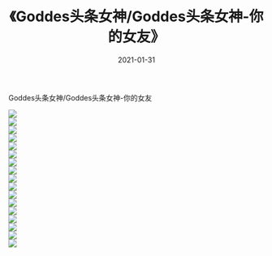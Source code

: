 ﻿---
layout: post
title:  《Goddes头条女神/Goddes头条女神-你的女友》
date:   2021-01-31
img: http://img.660000.xyz/Sharelink/网络美图/2021/Goddes头条女神/Goddes头条女神-你的女友/000.jpg
categories: [美女, 清纯, 唯美]
---

Goddes头条女神/Goddes头条女神-你的女友

 ![](http://img.660000.xyz/Sharelink/网络美图/2021/Goddes头条女神/Goddes头条女神-你的女友/001.jpg) <br>![](http://img.660000.xyz/Sharelink/网络美图/2021/Goddes头条女神/Goddes头条女神-你的女友/002.jpg) <br>![](http://img.660000.xyz/Sharelink/网络美图/2021/Goddes头条女神/Goddes头条女神-你的女友/003.jpg) <br>![](http://img.660000.xyz/Sharelink/网络美图/2021/Goddes头条女神/Goddes头条女神-你的女友/004.jpg) <br>![](http://img.660000.xyz/Sharelink/网络美图/2021/Goddes头条女神/Goddes头条女神-你的女友/005.jpg) <br>![](http://img.660000.xyz/Sharelink/网络美图/2021/Goddes头条女神/Goddes头条女神-你的女友/006.jpg) <br>![](http://img.660000.xyz/Sharelink/网络美图/2021/Goddes头条女神/Goddes头条女神-你的女友/007.jpg) <br>![](http://img.660000.xyz/Sharelink/网络美图/2021/Goddes头条女神/Goddes头条女神-你的女友/008.jpg) <br>![](http://img.660000.xyz/Sharelink/网络美图/2021/Goddes头条女神/Goddes头条女神-你的女友/009.jpg) <br>![](http://img.660000.xyz/Sharelink/网络美图/2021/Goddes头条女神/Goddes头条女神-你的女友/010.jpg) <br>![](http://img.660000.xyz/Sharelink/网络美图/2021/Goddes头条女神/Goddes头条女神-你的女友/011.jpg) <br>![](http://img.660000.xyz/Sharelink/网络美图/2021/Goddes头条女神/Goddes头条女神-你的女友/012.jpg) <br>![](http://img.660000.xyz/Sharelink/网络美图/2021/Goddes头条女神/Goddes头条女神-你的女友/013.jpg) <br>![](http://img.660000.xyz/Sharelink/网络美图/2021/Goddes头条女神/Goddes头条女神-你的女友/014.jpg) <br>![](http://img.660000.xyz/Sharelink/网络美图/2021/Goddes头条女神/Goddes头条女神-你的女友/015.jpg) <br>![](http://img.660000.xyz/Sharelink/网络美图/2021/Goddes头条女神/Goddes头条女神-你的女友/016.jpg) <br>![](http://img.660000.xyz/Sharelink/网络美图/2021/Goddes头条女神/Goddes头条女神-你的女友/017.jpg) <br>